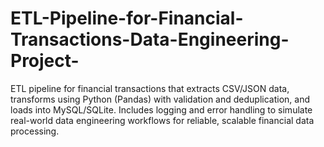 # ETL-Pipeline-for-Financial-Transactions-Data-Engineering-Project-
ETL pipeline for financial transactions that extracts CSV/JSON data, transforms using Python (Pandas) with validation and deduplication, and loads into MySQL/SQLite. Includes logging and error handling to simulate real-world data engineering workflows for reliable, scalable financial data processing.

